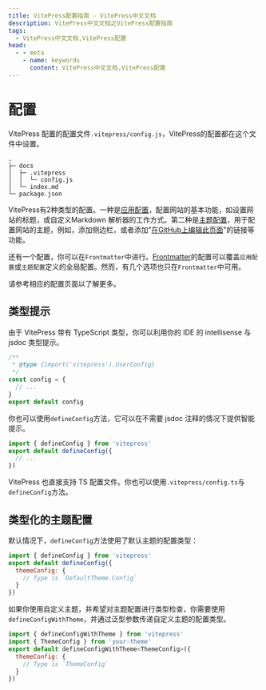 ```yaml
---
title: VitePress配置指南 - VitePress中文文档
description: VitePress中文文档之VitePress配置指南
tags: 
  - VitePress中文文档,VitePress配置
head:
  - - meta
    - name: keywords
      content: VitePress中文文档,VitePress配置
---
```


# 配置

VitePress 配置的配置文件`.vitepress/config.js`，VitePress的配置都在这个文件中设置。

```
.
├─ docs
│  ├─ .vitepress
│  │  └─ config.js
│  └─ index.md
└─ package.json
```

VitePress有2种类型的配置。一种是[应用配置](/vitepressCn/config-app)，配置网站的基本功能，如设置网站的标题，或自定义Markdown 解析器的工作方式。第二种是[主题配置](/vitepressCn/config-theme)，用于配置网站的主题，例如，添加侧边栏，或者添加"[在GitHub上编辑此页面](/vitepressCn/theme-edit-link)"的链接等功能。

还有一个配置，你可以在`Frontmatter`中进行。[Frontmatter](/vitepressCn/config-frontmatter)的配置可以覆盖`应用配置`或`主题配置`定义的全局配置。然而，有几个选项也只在`Frontmatter`中可用。

请参考相应的配置页面以了解更多。

## 类型提示

由于 VitePress 带有 TypeScript 类型，你可以利用你的 IDE 的 intellisense 与 jsdoc 类型提示。

```js
/**
 * @type {import('vitepress').UserConfig}
 */
const config = {
  // ...
}
export default config
```

你也可以使用`defineConfig`方法，它可以在不需要 jsdoc 注释的情况下提供智能提示。

```js
import { defineConfig } from 'vitepress'
export default defineConfig({
  // ...
})
```

VitePress 也直接支持 TS 配置文件。你也可以使用`.vitepress/config.ts`与`defineConfig`方法。

## 类型化的主题配置

默认情况下，`defineConfig`方法使用了默认主题的配置类型：

```js
import { defineConfig } from 'vitepress'
export default defineConfig({
  themeConfig: {
    // Type is `DefaultTheme.Config`
  }
})
```

如果你使用自定义主题，并希望对主题配置进行类型检查，你需要使用`defineConfigWithTheme`，并通过泛型参数传递自定义主题的配置类型。

```js
import { defineConfigWithTheme } from 'vitepress'
import { ThemeConfig } from 'your-theme'
export default defineConfigWithTheme<ThemeConfig>({
  themeConfig: {
    // Type is `ThemeConfig`
  }
})
```